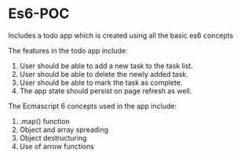 # Es6-POC

Includes a todo app which is created using all the basic es6 concepts

The features in the todo app include:

1. User should be able to add a new task to the task list.
2. User should be able to delete the newly added task.
3. User should be able to mark the task as complete.
4. The app state should persist on page refresh as well.

The Ecmascript 6 concepts used in the app include:

1. .map() function
2.  Object and array spreading
3.  Object destructuring
4.  Use of arrow functions
